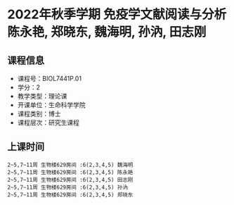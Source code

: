 # 2022年秋季学期 免疫学文献阅读与分析 陈永艳, 郑晓东, 魏海明, 孙汭, 田志刚






## 课程信息

- 课程号：BIOL7441P.01
- 学分：2
- 教学类型：理论课
- 开课单位：生命科学学院
- 课程类别：博士
- 课程层次：研究生课程

## 上课时间

```
2~5,7~11周 生物楼629房间 :6(2,3,4,5) 魏海明
2~5,7~11周 生物楼629房间 :6(2,3,4,5) 陈永艳
2~5,7~11周 生物楼629房间 :6(2,3,4,5) 田志刚
2~5,7~11周 生物楼629房间 :6(2,3,4,5) 孙汭
2~5,7~11周 生物楼629房间 :6(2,3,4,5) 郑晓东
```

